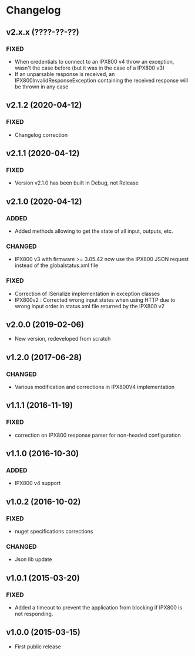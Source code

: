 # Changelog

## v2.x.x (????-??-??)

### FIXED

- When credentials to connect to an IPX800 v4 throw an exception, wasn't the case before (but it was in the case of a IPX800 v3)
- If an unparsable response is received, an IPX800InvalidResponseException containing the received response will be thrown in any case 


## v2.1.2 (2020-04-12)

### FIXED

- Changelog correction

## v2.1.1 (2020-04-12)

### FIXED

- Version v2.1.0 has been built in Debug, not Release

## v2.1.0 (2020-04-12)

### ADDED

- Added methods allowing to get the state of all input, outputs, etc.

### CHANGED

- IPX800 v3 with firmware >= 3.05.42 now use the IPX800 JSON request instead of the globalstatus.xml file  

### FIXED

- Correction of ISerialize implementation in exception classes
- IPX800v2 : Corrected wrong input states when using HTTP due to wrong input order in status.xml file 
  returned by the IPX800 v2 

## v2.0.0 (2019-02-06)

- New version, redeveloped from scratch

## v1.2.0 (2017-06-28)

### CHANGED

- Various modification and corrections in IPX800V4 implementation

## v1.1.1 (2016-11-19)

### FIXED

- correction on IPX800 response parser for non-headed configuration

## v1.1.0 (2016-10-30)

### ADDED 

- IPX800 v4 support

## v1.0.2 (2016-10-02)

### FIXED

- nuget specifications corrections

### CHANGED

- Json lib update

## v1.0.1 (2015-03-20)

### FIXED

- Added a timeout to prevent the application from blocking if IPX800 is not responding.

## v1.0.0 (2015-03-15)

- First public release
